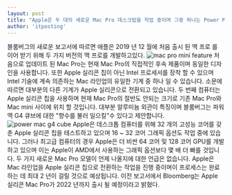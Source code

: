 ```yaml
---
layout: post
title: "Apple은 두 대의 새로운 Mac Pro 데스크탑을 작업 중이며 그중 하나는 Power Mac G4 Cube를 연상시킵니다."
author: 'itposting'
---
```


블룸버그의 새로운 보고서에 따르면 애플은 2019 년 12 월에 처음 출시 된 ‌ 맥 프로 ‌를 이어 받기 위해 두 가지 버전의 맥 프로를 개발하고있다.
![mac pro mini feature](https://images.macrumors.com/t/_KHWNhzRqEzo7RsoW7kSnIs5TAQ=/2500x0/filters:no_upscale():quality(90)/article-new/2020/11/mac-pro-mini-feature.jpg)
처음으로 업데이트 된 ‌Mac Pro‌는 현재 ‌Mac Pro‌의 직접적인 후속 제품이며 동일한 디자인을 사용합니다.
 또한 Apple 실리콘 칩이 아닌 Intel 프로세서를 장착 할 수 있으며 Intel 기술에 계속 의존하는 Mac 라인업의 유일한 기계 중 하나 일 수 있습니다.
 소문에 따르면 대부분의 다른 기계가 Apple 실리콘으로 전환되고 있습니다.
두 번째 컴퓨터는 Apple 실리콘 칩을 사용하며 현재 Mac Pro의 절반도 안되는 크기로 기존 Mac Pro와 Mac mini 사이에 위치 할 것입니다.
 대부분 알루미늄 외관이 특징이며 블룸버그는 파워 맥 G4 큐브에 대한 "향수를 불러 일으킬"수 있다고 제안합니다.
![power mac g4 cube](https://images.macrumors.com/t/uRz_xvmKMxb9_Yxw9_-TDtZlL_8=/2500x0/filters:no_upscale():quality(90)/article-new/2021/01/power-mac-g4-cube.jpg)
Apple은 데스크톱 컴퓨터를 위해 32 개의 고성능 코어를 갖춘 Apple 실리콘 칩을 테스트하고 있으며 16 ~ 32 코어 그래픽 옵션도 작업 중에 있습니다.
 그러나 최고급 컴퓨터의 경우 Apple은 더 비싼 64 코어 및 128 코어 GPU를 개발하고 있으며 이는 Apple이 AMD에서 사용하는 그래픽 옵션보다 몇 배 더 빠를 것입니다.
두 가지 새로운 Mac Pro 모델이 언제 나올지에 대한 언급은 없습니다.
 Apple은 Mac 라인업을 Apple 실리콘 칩으로 전환하는 작업을 진행 중이며이 프로세스는 완료하는 데 최대 2 년이 걸릴 것으로 예상됩니다.
 이전 보고서에서 Bloomberg는 Apple 실리콘 ‌Mac Pro‌가 2022 년까지 출시 될 예정이라고 밝혔다.